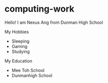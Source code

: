 # computing-work
Hello! I am Nexus Ang from Dunman High School

My Hobbies
* Sleeping
* Gaming
* Studying

My Education 
* Mee Toh School
* Dunmanhigh School
